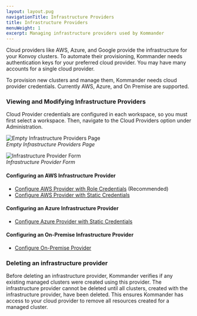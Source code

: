 ```yaml
---
layout: layout.pug
navigationTitle: Infrastructure Providers
title: Infrastructure Providers
menuWeight: 1
excerpt: Managing infrastructure providers used by Kommander
---
```


Cloud providers like AWS, Azure, and Google provide the infrastructure for your Konvoy clusters. To automate their provisioning, Kommander needs authentication keys for your preferred cloud provider. You may have many accounts for a single cloud provider.

To provision new clusters and manage them, Kommander needs cloud provider credentials. Currently AWS, Azure, and On Premise are supported.

### Viewing and Modifying Infrastructure Providers

Cloud Provider credentials are configured in each workspace, so you must first select a workspace. Then, navigate to the Cloud Providers option under Administration.

![Empty Infrastructure Providers Page](/ksphere/kommander/1.1.0-beta/img/empty-infrastructure-providers.png)
<br />_Empty Infrastructure Providers Page_

![Infrastructure Provider Form](/ksphere/kommander/1.1.0-beta/img/add-infrastructure-provider.png)
<br />_Infrastructure Provider Form_

#### Configuring an AWS Infrastructure Provider

- [Configure AWS Provider with Role Credentials](/ksphere/kommander/latest/operations/infrastructure-providers/configure-aws-cloud-provider-roles) (Recommended)
- [Configure AWS Provider with Static Credentials](/ksphere/kommander/latest/operations/infrastructure-providers/configure-aws-cloud-provider-static-credentials)

#### Configuring an Azure Infrastructure Provider

- [Configure Azure Provider with Static Credentials](/ksphere/kommander/latest/operations/infrastructure-providers/configure-azure-cloud-provider)

#### Configuring an On-Premise Infrastructure Provider

- [Configure On-Premise Provider](/ksphere/kommander/latest/operations/infrastructure-providers/configure-on-prem-provider)

### Deleting an infrastructure provider

Before deleting an infrastructure provider, Kommander verifies if any existing managed clusters were created using this provider. The infrastructure provider cannot be deleted until all clusters, created with the infrastructure provider, have been deleted. This ensures Kommander has access to your cloud provider to remove all resources created for a managed cluster.
